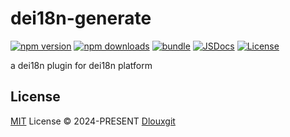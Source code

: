 # dei18n-generate

[![npm version][npm-version-src]][npm-version-href]
[![npm downloads][npm-downloads-src]][npm-downloads-href]
[![bundle][bundle-src]][bundle-href]
[![JSDocs][jsdocs-src]][jsdocs-href]
[![License][license-src]][license-href]

a dei18n plugin for dei18n platform

## License

[MIT](./LICENSE) License © 2024-PRESENT [Dlouxgit](https://github.com/Dlouxgit)

<!-- Badges -->

[npm-version-src]: https://img.shields.io/npm/v/dei18n-generate?style=flat&colorA=080f12&colorB=1fa669
[npm-version-href]: https://npmjs.com/package/dei18n-generate
[npm-downloads-src]: https://img.shields.io/npm/dm/dei18n-generate?style=flat&colorA=080f12&colorB=1fa669
[npm-downloads-href]: https://npmjs.com/package/dei18n-generate
[bundle-src]: https://img.shields.io/bundlephobia/minzip/dei18n-generate?style=flat&colorA=080f12&colorB=1fa669&label=minzip
[bundle-href]: https://bundlephobia.com/result?p=dei18n-generate
[license-src]: https://img.shields.io/github/license/Dlouxgit/dei18n-generate.svg?style=flat&colorA=080f12&colorB=1fa669
[license-href]: https://github.com/Dlouxgit/dei18n-generate/blob/main/LICENSE
[jsdocs-src]: https://img.shields.io/badge/jsdocs-reference-080f12?style=flat&colorA=080f12&colorB=1fa669
[jsdocs-href]: https://www.jsdocs.io/package/dei18n-generate
